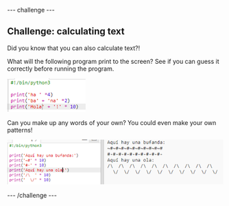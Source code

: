 \--- challenge \---

## Challenge: calculating text

Did you know that you can also calculate text?!

What will the following program print to the screen? See if you can guess it correctly before running the program.

![captura de pantalla](images/me-text-calc.png)

Can you make up any words of your own? You could even make your own patterns!

![captura de pantalla](images/me-patterns.png)

\--- /challenge \---